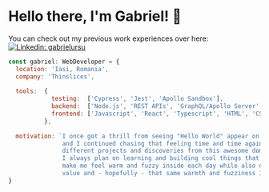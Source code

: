 # Hello there, I'm Gabriel! 👋 
You can check out my previous work experiences over here: [![Linkedin: gabrielursu](https://img.shields.io/badge/-gabrielursu-blue?style=flat-square&logo=Linkedin&logoColor=white&link=https://www.linkedin.com/in/gabriel-ursu/)](https://www.linkedin.com/in/gabriel-ursu/)

```javascript
const gabriel: WebDeveloper = {
  location: 'Iasi, Romania',
  company: 'Thinslices',
  
  tools:  {
            testing:  ['Cypress', 'Jest', 'Apollo Sandbox'],
            backend:  ['Node.js', 'REST APIs', 'GraphQL/Apollo Server', 'Neo4j/Cypher', 'MongoDB'],
            frontend: ['Javascript', 'React', 'Typescript', 'HTML', 'CSS', 'Styled-Components', 'Next.js', 'Apollo Client'],
          },
          
  motivation: `I once got a thrill from seeing "Hello World" appear on my screen
               and I continued chasing that feeling time and time again through 
               different projects and discoveries from this awesome domain.
               I always plan on learning and building cool things that ultimately
               make me feel warm and fuzzy inside each day while also delivering
               value and - hopefully - that same warmth and fuzziness I feel.`
}
```
